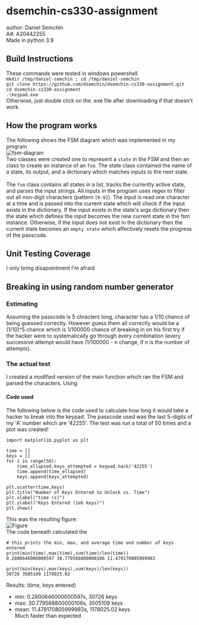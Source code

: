 # dsemchin-cs330-assignment
author: Daniel Semchin\
A#: A20442255\
Made in python 3.9
## Build Instructions
These commands were tested in windows powershell\
`mkdir /tmp/daniel-semchin ; cd /tmp/daniel-semchin`\
`git clone https://github.com/dsemchin/dsemchin-cs330-assignment.git`\
`cd dsemchin-cs330-assignment`\
`.\keypad.exe`\
Otherwise, just double click on the .exe file after downloading if that doesn't work.

## How the program works
The following shows the FSM diagram which was implemented in my program\
![fsm-diagram](https://user-images.githubusercontent.com/118320568/203359642-0bbb987b-dd2b-4088-bf19-335dc2d17f07.png)\
Two classes were created one to represent a `state` in the FSM and then an class to create an instance of an `fsm`. The state class contained the name of a state, its output, and a dictionary which matches inputs to the next state.\
\
The `fsm` class contains all states in a list, tracks the currently active state, and parses the input strings. All inputs in the program uses regex to filter out all non-digit characters (pattern `[0-9]`). The input is read one character at a time and is passed into the current state which will check if the input exists in the dictionary. If the input exists in the state's args dictionary then the state which defines the input becomes the new current state in the fsm instance. Otherwise, if the input does not exist in the dictionary then the current state becomes an `empty state` which affectively resets the progress of the passcode. 

## Unit Testing Coverage
I only bring disapointment I'm afraid

## Breaking in using random number generator
### Estimating 
Assuming the passcode is 5 chracters long, character has a 1/10 chance of being guessed correctly. However guess them all correctly would be a (1/10)^5 chance which is 1/100000 chance of breaking in on his first try if the hacker were to systematically go through every combination (every successive attempt would have (1/100000 - n change, if n is the number of attempts).   
### The actual test
I created a modified version of the main function which ran the FSM and parsed the characters. Using 
#### Code used
The following below is the code used to calculate how long it would take a hacker to break into the keypad. The passcode used was the last 5-digits of my 'A' number which are '42255'. The test was run a total of 50 times and a plot was created!

```
import matplotlib.pyplot as plt

time = []
keys = []
for i in range(50):
    time_ellapsed,keys_attempted = keypad.hack('42255')
    time.append(time_ellapsed)
    keys.append(keys_attempted)
    
plt.scatter(time,keys)
plt.title("Number of Keys Entered to Unlock vs. Time")
plt.xlabel("time (s)")
plt.ylabel("Keys Entered (1e6 keys)")
plt.show()
```
This was the resulting figure:\
![Figure](https://user-images.githubusercontent.com/118320568/203355169-608795e4-8bde-4f30-b87b-cc50d893db36.png)\
The code beneath calculated the 
```
# this prints the min, max, and average time and number of keys entered
print(min(time),max(time),sum(time)/len(time))
0.2800646000000597 30.779568800000106 11.479170805999983

print(min(keys),max(keys),sum(keys)/len(keys))
30726 3505109 1178025.02
```
Results: (time, keys entered)
* min: 0.2800646000000597s, 30726 keys
* max: 30.779568800000106s, 3505109 keys
* mean: 11.479170805999983s, 1178025.02 keys\
Much faster than expected
###
